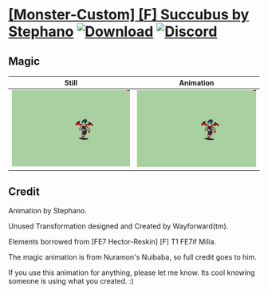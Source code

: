 # [\[Monster-Custom\] \[F\] Succubus by Stephano](./) [![Download](https://img.shields.io/badge/Download--red?style=social&logo=github)](https://minhaskamal.github.io/DownGit/#/home?url=https://github.com/Klokinator/FE-Repo/tree/main/Battle%20Animations%2FMonsters%20-%20Dragons%20and%20Special%2F%5BMonster-Custom%5D%20%5BF%5D%20Succubus%20by%20Stephano%2F6.%20Magic) [![Discord](https://img.shields.io/badge/Discord--blue?style=social&logo=discord)](https://discord.gg/C7VNGnyTPA)

## Magic

| Still | Animation |
| :---: | :-------: |
| ![Magic still](./Magic_000.png) | ![Magic](./Magic.gif) |

## Credit

Animation by Stephano.

Unused Transformation designed and Created by Wayforward(tm).

Elements borrowed from [FE7 Hector-Reskin] [F] T1 FE7if Milia.

The magic animation is from Nuramon's Nuibaba, so full credit goes to him.

If you use this animation for anything, please let me know. Its cool knowing someone is using what you created. :)





